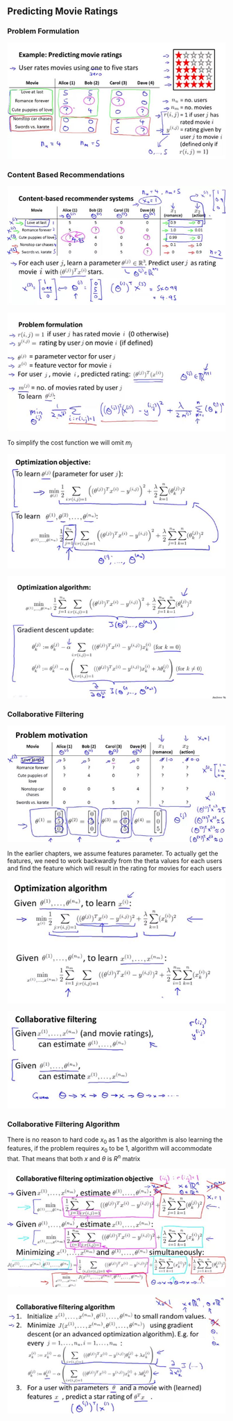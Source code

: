 ## Predicting Movie Ratings

### Problem Formulation

 ![000228](images/2020-11-12-000228.jpg)

### Content Based Recommendations

![000229](images/2020-11-12-000229.jpg)

![000230](images/2020-11-12-000230.jpg)

To simplify the cost function we will omit $m_j$

![000231](images/2020-11-12-000231.jpg)

![000232](images/2020-11-12-000232.jpg)

### Collaborative Filtering

![000233](images/2020-11-12-000233.jpg)

In the earlier chapters, we assume features parameter. To actually get the features, we need to work backwardly from the theta values for each users and find the feature which will result in the rating for movies for each users

![000234](images/2020-11-12-000234.jpg)

![000235](images/2020-11-12-000235.jpg)

### Collaborative Filtering Algorithm

There is no reason to hard code $x_0$ as 1 as the algorithm is also learning the features, if the problem requires $x_0$ to be 1, algorithm will accommodate that. That means that both $x$ and $\theta$ is $R^n$ matrix

![000236](images/2020-11-12-000236.jpg)

![000237](images/2020-11-12-000237.jpg)

